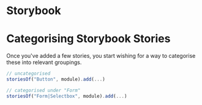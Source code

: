 # Storybook

# Categorising Storybook Stories
Once you've added a few stories, you start wishing for a way to categorise these into relevant groupings.
``` javascript
// uncategorised
storiesOf("Button", module).add(...)

// categorised under "Form"
storiesOf("Form|Selectbox", module).add(...)
```

